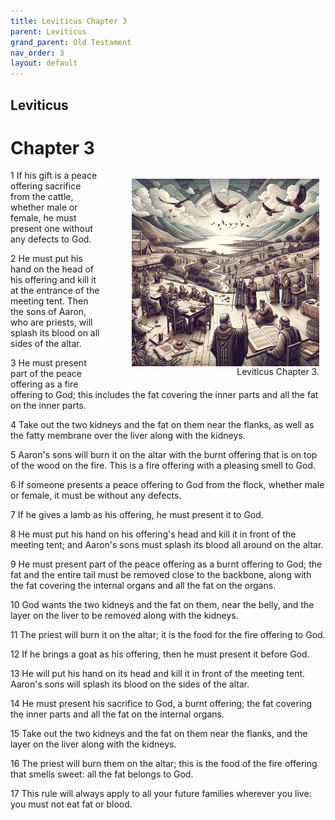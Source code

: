 ```yaml
---
title: Leviticus Chapter 3
parent: Leviticus
grand_parent: Old Testament
nav_order: 3
layout: default
---
```


## Leviticus

# Chapter 3

<figure style="float: right; margin-right: 10px;">
    <img src="/assets/Image/Leviticus/500/3.jpg" alt="Leviticus Chapter 3" style="width: 300px; height: 300px; float: right;padding-left: 10px;"/>
    <figcaption style="clear: both;text-align: right;">Leviticus Chapter 3.</figcaption>
</figure>
1 If his gift is a peace offering sacrifice from the cattle, whether male or female, he must present one without any defects to God.

2 He must put his hand on the head of his offering and kill it at the entrance of the meeting tent. Then the sons of Aaron, who are priests, will splash its blood on all sides of the altar.

3 He must present part of the peace offering as a fire offering to God; this includes the fat covering the inner parts and all the fat on the inner parts.

4 Take out the two kidneys and the fat on them near the flanks, as well as the fatty membrane over the liver along with the kidneys.

5 Aaron's sons will burn it on the altar with the burnt offering that is on top of the wood on the fire. This is a fire offering with a pleasing smell to God.

6 If someone presents a peace offering to God from the flock, whether male or female, it must be without any defects.

7 If he gives a lamb as his offering, he must present it to God.

8 He must put his hand on his offering's head and kill it in front of the meeting tent; and Aaron's sons must splash its blood all around on the altar.

9 He must present part of the peace offering as a burnt offering to God; the fat and the entire tail must be removed close to the backbone, along with the fat covering the internal organs and all the fat on the organs.

10 God wants the two kidneys and the fat on them, near the belly, and the layer on the liver to be removed along with the kidneys.

11 The priest will burn it on the altar; it is the food for the fire offering to God.

12 If he brings a goat as his offering, then he must present it before God.

13 He will put his hand on its head and kill it in front of the meeting tent. Aaron's sons will splash its blood on the sides of the altar.

14 He must present his sacrifice to God, a burnt offering; the fat covering the inner parts and all the fat on the internal organs.

15 Take out the two kidneys and the fat on them near the flanks, and the layer on the liver along with the kidneys.

16 The priest will burn them on the altar; this is the food of the fire offering that smells sweet: all the fat belongs to God.

17 This rule will always apply to all your future families wherever you live: you must not eat fat or blood.


